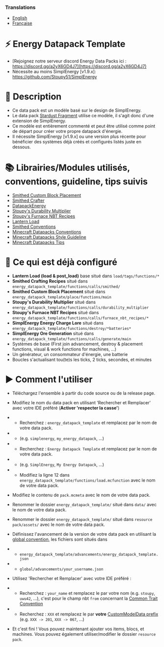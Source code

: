 ### Translations
* [English](https://github.com/Stoupy51/Energy-Datapack-Template/blob/master/README.md)
* [Française](https://github.com/Stoupy51/Energy-Datapack-Template/blob/master/README.fr.md)



# ⚡ Energy Datapack Template
- [Rejoignez notre serveur discord Energy Data Packs ici : https://discord.gg/a2yX6GD4J7](https://discord.gg/a2yX6GD4J7)
- Nécessite au moins SimplEnergy [v1.9.x]: https://github.com/Stoupy51/SimplEnergy



# 📖 Description
- Ce data pack est un modèle basé sur le design de SimplEnergy.
- Le data pack [Stardust Fragment](https://www.planetminecraft.com/data-pack/stardust-fragment/) utilise ce modèle, il s'agit donc d'une extension de SimplEnergy.
- Ce modèle est entièrement commenté et peut être utilisé comme point de départ pour créer votre propre datapack d'énergie.
- Il nécessite SimplEnergy [v1.9.x] ou une version plus récente pour bénéficier des systèmes déjà créés et configurés listés juste en dessous.



# 📚 Librairies/Modules utilisés, conventions, guideline, tips suivis
- [Smithed Custom Block Placement](https://wiki.smithed.dev/libraries/smithed-crafter)
- [Smithed Crafter](https://wiki.smithed.dev/libraries/smithed-crafter)
- [DatapackEnergy](https://github.com/ICY105/DatapackEnergy)
- [Stoupy's Durability Multiplier](https://github.com/Stoupy51/DurabilityMultiplier)
- [Stoupy's Furnace NBT Recipes](https://github.com/Stoupy51/FurnaceNbtRecipes)
- [Lantern Load](https://github.com/LanternMC/load)
- [Smithed Conventions](https://wiki.smithed.dev/conventions)
- [Minecraft Datapacks Conventions](https://mc-datapacks.github.io/en/conventions/index.html)
- [Minecraft Datapacks Style Guideline](https://mc-datapacks.github.io/en/style_guideline/index.html)
- [Minecraft Datapacks Tips](https://mc-datapacks.github.io/en/tips/index.html)



# 🔧 Ce qui est déjà configuré
- **Lantern Load (load & post_load)**		base situé dans `load/tags/functions/*`
- **Smithed Crafting Recipes**				situé dans `energy_datapack_template/functions/calls/smithed/`
- **Smithed Custom Block Placement**		situé dans `energy_datapack_template/place/functions/main`
- **Stoupy's Durability Multiplier**		situé dans `energy_datapack_template/functions/calls/durability_multiplier`
- **Stoupy's Furnace NBT Recipes**			situé dans `energy_datapack_template/functions/calls/furnace_nbt_recipes/*`
- **SimplEnergy Energy Charge Lore**		situé dans `energy_datapack_template/functions/destroy/*batteries*`
- **SimplEnergy Ore Generation**			situé dans `energy_datapack_template/functions/calls/generate/main`
- Systèmes de base (First join advancement, destroy & placement functions, visual & work functions for machines, ...)
- Un générateur, un consommateur d'énergie, une batterie
- Boucles s'actualisant tou(te)s les ticks, 2 ticks, secondes, et minutes



# ▶️ Comment l'utiliser
- Téléchargez l'ensemble à partir du code source ou de la release page.

- Modifiez le nom du data pack en utilisant 'Rechercher et Remplacer' avec votre IDE préféré (**Activer 'respecter la casse'**)
- - Recherchez : `energy_datapack_template` et remplacez par le nom de votre data pack.
- - (e.g. `simplenergy`, `my_energy_datapack`, ...)
- - Recherchez : `Energy Datapack Template` et remplacez par le nom de votre data pack.
- - (e.g. `SimplEnergy`, `My Energy Datapack`, ...)
- - Modifiez la ligne 12 dans `energy_datapack_template/functions/load.mcfunction` avec le nom de votre data pack.

- Modifiez le contenu de `pack.mcmeta` avec le nom de votre data pack.

- Renommer le dossier `energy_datapack_template/` situé dans `data/` avec le nom de votre data pack.
- Renommer le dossier `energy_datapack_template/` situé dans `resource pack/assets/` avec le nom de votre data pack.

- Définissez l'avancement de la version de votre data pack en utilisant la [global convention](https://mc-datapacks.github.io/en/conventions/datapack_advancement.html), les fichiers sont situés dans
- - `energy_datapack_template/advancements/energy_datapack_template.json`
- - `global/advancements/your_username.json`

- Utilisez 'Rechercher et Remplacer' avec votre IDE préféré :
- - Recherchez : `your_name` et remplacez le par votre nom (e.g. `stoupy`, `uwu42`, ...), c'est pour le champ nbt `from` concernant la [Common Trait Convention](https://mc-datapacks.github.io/en/conventions/common_trait.html)
- - Recherchez : `XXX` et remplacez le par **votre** [CustomModelData prefix](https://wiki.smithed.dev/conventions/cmd-prefixing) (e.g. `XXX -> 201`, `XXX -> 067`, ...)

- Et c'est fini !
Vous pouvez maintenant ajouter vos items, blocs, et machines. Vous pouvez également utiliser/modifier le dossier `resource pack`.

